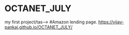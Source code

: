 # OCTANET_JULY 
my first project/tas--> #Amazon lending page.
https://vijay-pankaj.github.io/OCTANET_JULY/
